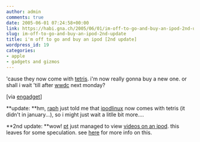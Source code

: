 ```yaml
---
author: admin
comments: true
date: 2005-06-01 07:24:58+00:00
link: https://habi.gna.ch/2005/06/01/im-off-to-go-and-buy-an-ipod-2nd-update/
slug: im-off-to-go-and-buy-an-ipod-2nd-update
title: i'm off to go and buy an ipod [2nd update]
wordpress_id: 19
categories:
- apple
- gadgets and gizmos
---
```


'cause they now come with [tetris](http://www.appleinsider.com/article.php?id=1101). i'm now really gonna buy a new one. or shall i wait 'till after [wwdc](http://developer.apple.com/wwdc/) next monday?

[via [engadget](http://www.engadget.com/entry/1234000217045165/)]

**update: **hm, [raph](https://habi.gna.ch/blog/mt-comments.cgi?entry_id=614) just told me that [ipodlinux](https://habi.gna.ch/blog/archives/000510.html) now comes with tetris (it didn't in january...), so i might just wait a litlle bit more....

**2nd update: **wow! [pt](http://makezine.com/) just managed to view [videos on an ipod](http://www.makezine.com/blog/archive/2005/06/play_videos_on.html). this leaves for some speculation. see [here](http://ipodlinux.org/Video_Player) for more info on this.
